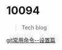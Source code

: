# 10094
> Tech blog

[git常用命令--设置篇](https://github.com/lishijie233/10094/blob/main/202101/10094.md)
